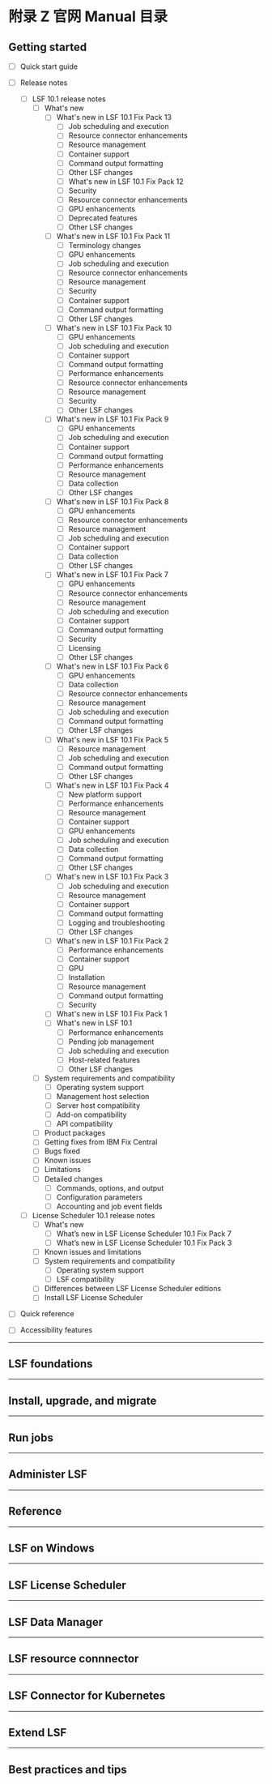 # 附录 Z 官网 Manual 目录


## Getting started

- [ ] Quick start guide
- [ ] Release notes
    - [ ] LSF 10.1 release notes
        - [ ] What's new
            - [ ] What's new in LSF 10.1 Fix Pack 13
                - [ ] Job scheduling and execution
                - [ ] Resource connector enhancements
                - [ ] Resource management
                - [ ] Container support
                - [ ] Command output formatting
                - [ ] Other LSF changes
                - [ ] What's new in LSF 10.1 Fix Pack 12
                - [ ] Security
                - [ ] Resource connector enhancements
                - [ ] GPU enhancements
                - [ ] Deprecated features
                - [ ] Other LSF changes
            - [ ] What's new in LSF 10.1 Fix Pack 11
                - [ ] Terminology changes
                - [ ] GPU enhancements
                - [ ] Job scheduling and execution
                - [ ] Resource connector enhancements
                - [ ] Resource management
                - [ ] Security
                - [ ] Container support
                - [ ] Command output formatting
                - [ ] Other LSF changes
            - [ ] What's new in LSF 10.1 Fix Pack 10
                - [ ] GPU enhancements
                - [ ] Job scheduling and execution
                - [ ] Container support
                - [ ] Command output formatting
                - [ ] Performance enhancements
                - [ ] Resource connector enhancements
                - [ ] Resource management
                - [ ] Security
                - [ ] Other LSF changes
            - [ ] What's new in LSF 10.1 Fix Pack 9
                - [ ] GPU enhancements
                - [ ] Job scheduling and execution
                - [ ] Container support
                - [ ] Command output formatting
                - [ ] Performance enhancements
                - [ ] Resource management
                - [ ] Data collection
                - [ ] Other LSF changes
            - [ ] What's new in LSF 10.1 Fix Pack 8
                - [ ] GPU enhancements
                - [ ] Resource connector enhancements
                - [ ] Resource management
                - [ ] Job scheduling and execution
                - [ ] Container support
                - [ ] Data collection
                - [ ] Other LSF changes
            - [ ] What's new in LSF 10.1 Fix Pack 7
                - [ ] GPU enhancements
                - [ ] Resource connector enhancements
                - [ ] Resource management
                - [ ] Job scheduling and execution
                - [ ] Container support
                - [ ] Command output formatting
                - [ ] Security
                - [ ] Licensing
                - [ ] Other LSF changes
            - [ ] What's new in LSF 10.1 Fix Pack 6
                - [ ] GPU enhancements
                - [ ] Data collection
                - [ ] Resource connector enhancements
                - [ ] Resource management
                - [ ] Job scheduling and execution
                - [ ] Command output formatting
                - [ ] Other LSF changes
            - [ ] What's new in LSF 10.1 Fix Pack 5
                - [ ] Resource management
                - [ ] Job scheduling and execution
                - [ ] Command output formatting
                - [ ] Other LSF changes
            - [ ] What's new in LSF 10.1 Fix Pack 4
                - [ ] New platform support
                - [ ] Performance enhancements
                - [ ] Resource management
                - [ ] Container support
                - [ ] GPU enhancements
                - [ ] Job scheduling and execution
                - [ ] Data collection
                - [ ] Command output formatting
                - [ ] Other LSF changes
            - [ ] What's new in LSF 10.1 Fix Pack 3
                - [ ] Job scheduling and execution
                - [ ] Resource management
                - [ ] Container support
                - [ ] Command output formatting
                - [ ] Logging and troubleshooting
                - [ ] Other LSF changes
            - [ ] What's new in LSF 10.1 Fix Pack 2
                - [ ] Performance enhancements
                - [ ] Container support
                - [ ] GPU
                - [ ] Installation
                - [ ] Resource management
                - [ ] Command output formatting
                - [ ] Security
            - [ ] What's new in LSF 10.1 Fix Pack 1
            - [ ] What's new in LSF 10.1
                - [ ] Performance enhancements
                - [ ] Pending job management
                - [ ] Job scheduling and execution
                - [ ] Host-related features
                - [ ] Other LSF changes
        - [ ] System requirements and compatibility
            - [ ] Operating system support
            - [ ] Management host selection
            - [ ] Server host compatibility
            - [ ] Add-on compatibility
            - [ ] API compatibility
        - [ ] Product packages
        - [ ] Getting fixes from IBM Fix Central
        - [ ] Bugs fixed
        - [ ] Known issues
        - [ ] Limitations
        - [ ] Detailed changes
            - [ ] Commands, options, and output
            - [ ] Configuration parameters
            - [ ] Accounting and job event fields
    - [ ] License Scheduler 10.1 release notes
        - [ ] What's new
            - [ ] What’s new in LSF License Scheduler 10.1 Fix Pack 7
            - [ ] What’s new in LSF License Scheduler 10.1 Fix Pack 3
        - [ ] Known issues and limitations
        - [ ] System requirements and compatibility
            - [ ] Operating system support
            - [ ] LSF compatibility
        - [ ] Differences between LSF License Scheduler editions
        - [ ] Install LSF License Scheduler
- [ ] Quick reference
- [ ] Accessibility features



---

## LSF foundations

---


## Install, upgrade, and migrate

---


## Run jobs

---


## Administer LSF

---


## Reference

---


## LSF on Windows

---


## LSF License Scheduler

---


## LSF Data Manager

---


## LSF resource connnector

---


## LSF Connector for Kubernetes

---


## Extend LSF

---


## Best practices and tips